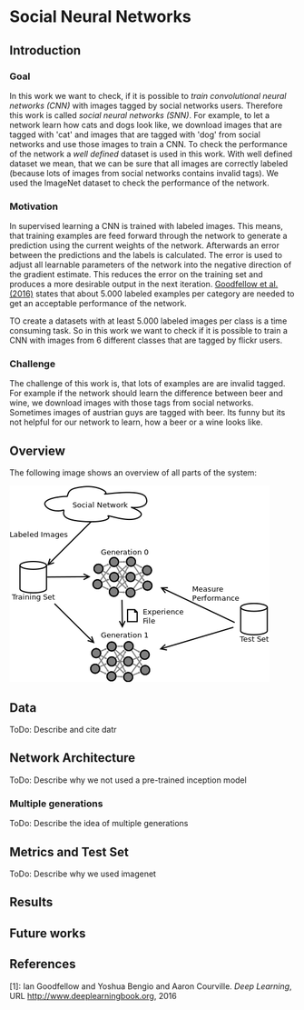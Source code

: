 # Social Neural Networks


## Introduction
### Goal
In this work we want to check, if it is possible to *train convolutional neural networks (CNN)*
with images tagged by social networks users. Therefore this work is called *social neural networks (SNN)*.
For example, to let a network learn how cats and dogs look like, we download images that are tagged with 'cat' 
and images that are tagged with 'dog' from social networks and use those images to train a CNN. To check the 
performance of the network a *well defined* dataset is used in this work. 
With well defined dataset we mean, that we can be sure that all images are correctly labeled (because lots of images from social 
networks contains invalid tags). We used the ImageNet dataset to check the performance of the network.

### Motivation
In supervised learning a CNN is trained with labeled images. This means, that training examples
are feed forward through the network to generate a prediction using the current weights of the network. Afterwards an error between the
predictions and the labels is calculated. The error is used to adjust all learnable parameters of the network into the negative 
direction of the gradient estimate. This reduces the error on the training set and produces a more
desirable output in the next iteration. [Goodfellow et al. (2016)](#Goodfellow-et-al-2016) states that about 5.000 labeled examples per category
are needed to get an acceptable performance of the network. 

TO create a datasets with at least 5.000 labeled images per class is a time consuming task. So in this work we want to check if it
is possible to train a CNN with images from 6 different classes that are tagged by flickr users. 

### Challenge
The challenge of this work is, that lots of examples are are invalid tagged. For example if the network should learn 
the difference between beer and wine, we download images with those tags from social networks. Sometimes images
of austrian guys are tagged with beer. Its funny but its not helpful for our network to learn, how a beer or a wine looks like.

## Overview
The following image shows an overview of all parts of the system:

![System Overview](docs/system-overview.png)

## Data
ToDo: Describe and cite datr


## Network Architecture
ToDo: Describe why we not used a pre-trained inception model


### Multiple generations
ToDo: Describe the idea of multiple generations

## Metrics and Test Set
ToDo: Describe why we used imagenet 


## Results 


## Future works


## References
<a name="Goodfellow-et-al-2016">[1]</a>: Ian Goodfellow and Yoshua Bengio and Aaron Courville. *Deep Learning*, 
URL <a href="http://www.deeplearningbook.org">http://www.deeplearningbook.org</a>, 2016